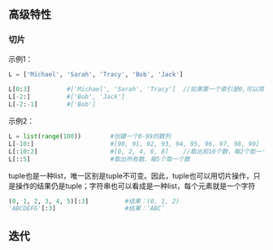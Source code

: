 ## 高级特性

### 切片

示例1：

```python
L = ['Michael', 'Sarah', 'Tracy', 'Bob', 'Jack']
    
L[0:3]			#['Michael', 'Sarah', 'Tracy']  //如果第一个索引是0,可以简写为L[:3]
L[-2:]			#['Bob', 'Jack']
L[-2:-1]		#['Bob']
```

示例2：

```python
L = list(range(100))		#创建一个0-99的数列
L[-10:]						#[90, 91, 92, 93, 94, 95, 96, 97, 98, 99]	//取出后10个数
L[:10:2]					#[0, 2, 4, 6, 8]    //取出前10个数，每2个取一个  
L[::5]						#取出所有数，每5个取一个数
```

tuple也是一种list，唯一区别是tuple不可变。因此，tuple也可以用切片操作，只是操作的结果仍是tuple；字符串也可以看成是一种list，每个元素就是一个字符

```python
(0, 1, 2, 3, 4, 5)[:3]			#结果：(0, 1, 2)
'ABCDEFG'[:3]					#结果：‘ABC’
```

## 迭代

